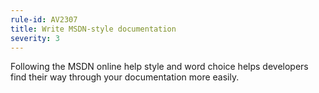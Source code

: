 ```yaml
---
rule-id: AV2307
title: Write MSDN-style documentation
severity: 3
---
```

Following the MSDN online help style and word choice helps developers find their way through your documentation more easily.
